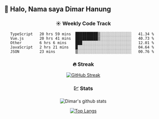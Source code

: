 ## 👋 Halo, Nama saya **Dimar Hanung**

<center>

### :sunny: Weekly Code Track
<!--START_SECTION:waka-->
```text
TypeScript   20 hrs 59 mins  ██████████▒░░░░░░░░░░░░░░   41.34 % 
Vue.js       20 hrs 41 mins  ██████████▒░░░░░░░░░░░░░░   40.73 % 
Other        6 hrs 6 mins    ███░░░░░░░░░░░░░░░░░░░░░░   12.01 % 
JavaScript   2 hrs 21 mins   █░░░░░░░░░░░░░░░░░░░░░░░░   04.64 % 
JSON         23 mins         ▒░░░░░░░░░░░░░░░░░░░░░░░░   00.76 % 
```
<!--END_SECTION:waka-->

### :fire: Streak

[![GitHub Streak](http://github-readme-streak-stats.herokuapp.com?user=dimar-hanung)](https://git.io/streak-stats)

### :chart: Stats

![Dimar's github stats](https://github-readme-stats.vercel.app/api?username=dimar-hanung&show_icons=true&theme=vue)

[![Top Langs](https://github-readme-stats.vercel.app/api/top-langs/?username=dimar-hanung)](#)

</center>

